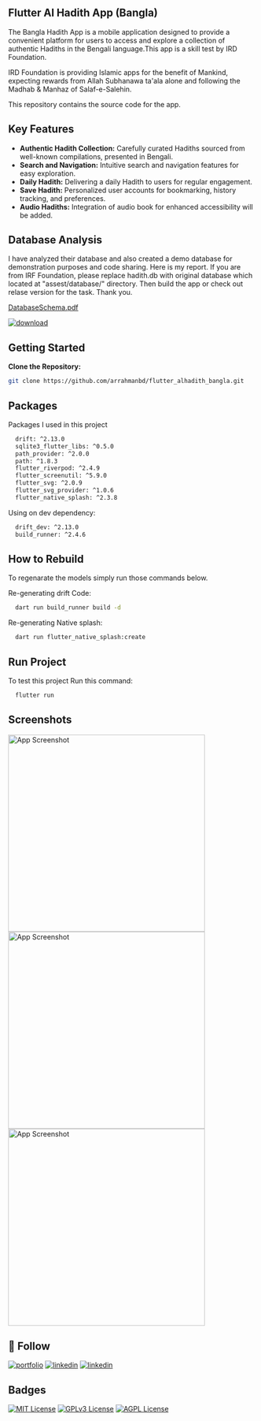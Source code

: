 ## Flutter Al Hadith App (Bangla)
The Bangla Hadith App is a mobile application designed to provide a convenient platform for users to access and explore a collection of authentic Hadiths in the Bengali language.This app is a skill test by IRD Foundation.

IRD Foundation is providing Islamic apps for the benefit of Mankind, expecting rewards from Allah Subhanawa ta'ala alone and following the Madhab & Manhaz of Salaf-e-Salehin.

This repository contains the source code for the app.

## Key Features
- **Authentic Hadith Collection:** Carefully curated Hadiths sourced from well-known compilations, presented in Bengali.
- **Search and Navigation:** Intuitive search and navigation features for easy exploration.
- **Daily Hadith:** Delivering a daily Hadith to users for regular engagement.
- **Save Hadith:** Personalized user accounts for bookmarking, history tracking, and preferences.
- **Audio Hadiths:** Integration of audio book for enhanced accessibility will be added.

## Database Analysis
I have analyzed their database and also created a demo database for demonstration purposes and code sharing. Here is my report.
If you are from IRF Foundation, please replace hadith.db with original database which located at "assest/database/" directory. Then build the app or check out relase version for the task. 
Thank you.

[DatabaseSchema.pdf](demo/db.pdf)

[![download](https://img.shields.io/badge/Download-1AA483?style=for-the-badge&logo=download&logoColor=white)](https://github.com/arrahmanbd/flutter_alhadith_bangla/releases/download/alpha/app-release.apk)

## Getting Started
**Clone the Repository:**
   ```bash
   git clone https://github.com/arrahmanbd/flutter_alhadith_bangla.git
```

## Packages

Packages I used in this project 

```bash
  drift: ^2.13.0
  sqlite3_flutter_libs: ^0.5.0
  path_provider: ^2.0.0
  path: ^1.8.3
  flutter_riverpod: ^2.4.9
  flutter_screenutil: ^5.9.0
  flutter_svg: ^2.0.9
  flutter_svg_provider: ^1.0.6
  flutter_native_splash: ^2.3.8
```
Using on dev dependency:

```bash
  drift_dev: ^2.13.0
  build_runner: ^2.4.6
```


## How to Rebuild
To regenarate the models simply run those commands below.

Re-generating drift Code:

```bash
  dart run build_runner build -d  
```
Re-generating Native splash:

```bash
  dart run flutter_native_splash:create  
```

## Run Project

To test this project Run this command:

```bash
  flutter run 
```
## Screenshots

<img src="demo/home.jpg" alt="App Screenshot" width="400"/>
<img src="demo/details.jpg" alt="App Screenshot" width="400"/>
<img src="demo/bottomsheet.jpg" alt="App Screenshot" width="400"/>


## 🚀  Follow
[![portfolio](https://img.shields.io/badge/bio-000?style=for-the-badge&logo=ko-fi&logoColor=white)](https://arrahmanbd.github.io/)
[![linkedin](https://img.shields.io/badge/linkedin-0A66C2?style=for-the-badge&logo=linkedin&logoColor=white)](https://www.linkedin.com/in/arrahmanbd)
[![linkedin](https://img.shields.io/badge/Github-22272e?style=for-the-badge&logo=github&logoColor=white)](https://www.github.com/arrahmanbd)


## Badges


[![MIT License](https://img.shields.io/badge/License-MIT-green.svg)](https://choosealicense.com/licenses/mit/)
[![GPLv3 License](https://img.shields.io/badge/License-GPL%20v3-yellow.svg)](https://opensource.org/licenses/)
[![AGPL License](https://img.shields.io/badge/license-AGPL-blue.svg)](http://www.gnu.org/licenses/agpl-3.0)


